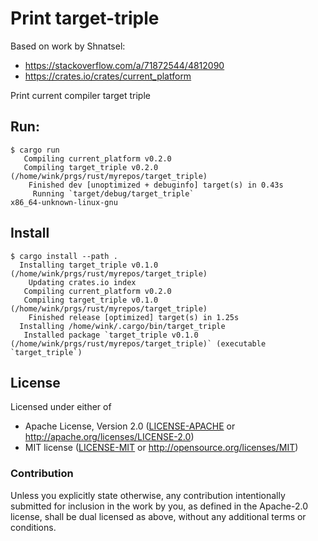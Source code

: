 # Print target-triple

Based on work by Shnatsel:
  * https://stackoverflow.com/a/71872544/4812090
  * https://crates.io/crates/current_platform

Print current compiler target triple

## Run:

```
$ cargo run
   Compiling current_platform v0.2.0
   Compiling target_triple v0.2.0 (/home/wink/prgs/rust/myrepos/target_triple)
    Finished dev [unoptimized + debuginfo] target(s) in 0.43s
     Running `target/debug/target_triple`
x86_64-unknown-linux-gnu

```

## Install

```
$ cargo install --path .
  Installing target_triple v0.1.0 (/home/wink/prgs/rust/myrepos/target_triple)
    Updating crates.io index
   Compiling current_platform v0.2.0
   Compiling target_triple v0.1.0 (/home/wink/prgs/rust/myrepos/target_triple)
    Finished release [optimized] target(s) in 1.25s
  Installing /home/wink/.cargo/bin/target_triple
   Installed package `target_triple v0.1.0 (/home/wink/prgs/rust/myrepos/target_triple)` (executable `target_triple`)
```


## License

Licensed under either of

- Apache License, Version 2.0 ([LICENSE-APACHE](LICENSE-APACHE) or http://apache.org/licenses/LICENSE-2.0)
- MIT license ([LICENSE-MIT](LICENSE-MIT) or http://opensource.org/licenses/MIT)

### Contribution

Unless you explicitly state otherwise, any contribution intentionally submitted
for inclusion in the work by you, as defined in the Apache-2.0 license, shall
be dual licensed as above, without any additional terms or conditions.
